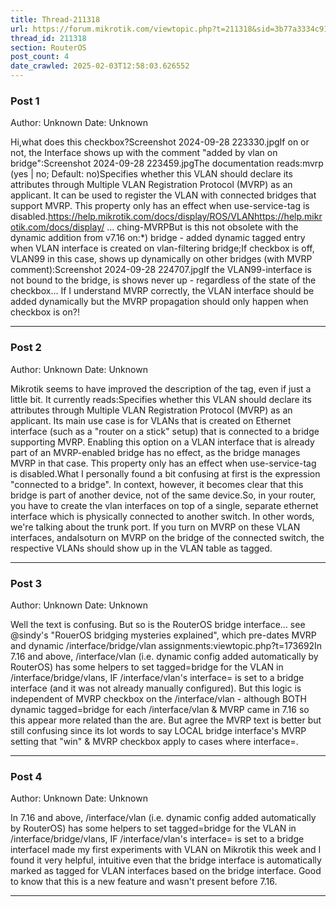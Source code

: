 ```yaml
---
title: Thread-211318
url: https://forum.mikrotik.com/viewtopic.php?t=211318&sid=3b77a3334c914448dbbc02bfdff4c3aa
thread_id: 211318
section: RouterOS
post_count: 4
date_crawled: 2025-02-03T12:58:03.626552
---
```


### Post 1
Author: Unknown
Date: Unknown

Hi,what does this checkbox?Screenshot 2024-09-28 223330.jpgIf on or not, the Interface shows up with the comment "added by vlan on bridge":Screenshot 2024-09-28 223459.jpgThe documentation reads:mvrp (yes | no; Default: no)Specifies whether this VLAN should declare its attributes through Multiple VLAN Registration Protocol (MVRP) as an applicant. It can be used to register the VLAN with connected bridges that support MVRP.  This property only has an effect when use-service-tag is disabled.https://help.mikrotik.com/docs/display/ROS/VLANhttps://help.mikrotik.com/docs/display/ ... ching-MVRPBut is this not obsolete with the dynamic addition from v7.16 on:*) bridge - added dynamic tagged entry when VLAN interface is created on vlan-filtering bridge;If checkbox is off, VLAN99 in this case, shows up dynamically on other bridges (with MVRP comment):Screenshot 2024-09-28 224707.jpgIf the VLAN99-interface is not bound to the bridge, is shows never up - regardless of the state of the checkbox... If I understand MVRP correctly, the VLAN interface should be added dynamically but the MVRP propagation should only happen when checkbox is on?!

---
### Post 2
Author: Unknown
Date: Unknown

Mikrotik seems to have improved the description of the tag, even if just a little bit. It currently reads:Specifies whether this VLAN should declare its attributes through Multiple VLAN Registration Protocol (MVRP) as an applicant. Its main use case is for VLANs that is created on Ethernet interface (such as a "router on a stick" setup) that is connected to a bridge supporting MVRP. Enabling this option on a VLAN interface that is already part of an MVRP-enabled bridge has no effect, as the bridge manages MVRP in that case. This property only has an effect when use-service-tag is disabled.What I personally found a bit confusing at first is the expression "connected to a bridge". In context, however, it becomes clear that this bridge is part of another device, not of the same device.So, in your router, you have to create the vlan interfaces on top of a single, separate ethernet interface which is physically connected to another switch. In other words, we're talking about the trunk port. If you turn on MVRP on these VLAN interfaces, andalsoturn on MVRP on the bridge of the connected switch, the respective VLANs should show up in the VLAN table as tagged.

---
### Post 3
Author: Unknown
Date: Unknown

Well the text is confusing.  But so is the RouterOS bridge interface... see @sindy's "RouerOS bridging mysteries explained", which pre-dates MVRP and dynamic /interface/bridge/vlan assignments:viewtopic.php?t=173692In 7.16 and above, /interface/vlan (i.e. dynamic config added automatically by RouterOS) has some helpers to set tagged=bridge for the VLAN in /interface/bridge/vlans, IF /interface/vlan's interface= is set to a bridge interface (and it was not already manually configured).  But this logic is independent of MVRP checkbox on the /interface/vlan - although BOTH dynamic tagged=bridge for each /interface/vlan & MVRP came in 7.16 so this appear more related than the are.  But agree the MVRP text is better but still confusing since its lot words to say LOCAL bridge interface's MVRP setting that "win" & MVRP checkbox apply to cases where interface=<ethernet port>.

---
### Post 4
Author: Unknown
Date: Unknown

In 7.16 and above, /interface/vlan (i.e. dynamic config added automatically by RouterOS) has some helpers to set tagged=bridge for the VLAN in /interface/bridge/vlans, IF /interface/vlan's interface= is set to a bridge interfaceI made my first experiments with VLAN on Mikrotik this week and I found it very helpful, intuitive even that the bridge interface is automatically marked as tagged for VLAN interfaces based on the bridge interface. Good to know that this is a new feature and wasn't present before 7.16.

---
